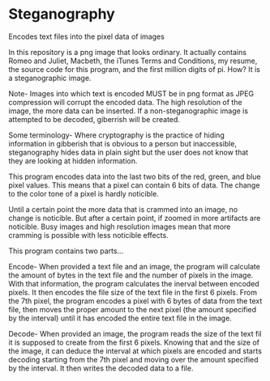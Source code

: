# Steganography
Encodes text files into the pixel data of images

In this repository is a png image that looks ordinary. It actually contains Romeo and Juliet, Macbeth, the iTunes Terms and Conditions, my resume, the source code for this program, and the first million digits of pi.
How? It is a steganographic image.

Note-
Images into which text is encoded MUST be in png format as JPEG compression will corrupt the encoded data.
The high resolution of the image, the more data can be inserted.
If a non-steganographic image is attempted to be decoded, giberrish will be created.

Some terminology-
Where cryptography is the practice of hiding information in gibberish that is obvious to a person but inaccessible, steganography hides data in plain sight but the user does not know that they are looking at hidden information. 

This program encodes data into the last two bits of the red, green, and blue pixel values. This means that a pixel can contain 6 bits of data. The change to the color tone of a pixel is hardly noticible. 

Until a certain point the more data that is crammed into an image, no change is noticible. But after a certain point, if zoomed in more artifacts are noticible. Busy images and high resolution images mean that more cramming is possible with less noticible effects.


This program contains two parts...

Encode-
When provided a text file and an image, the program will calculate the amount of bytes in the text file and the number of pixels in the image. With that information, the program calculates the inerval between encoded pixels. It then encodes the file size of the text file in the first 6 pixels. From the 7th pixel, the program encodes a pixel with 6 bytes of data from the text file, then moves the proper amount to the next pixel (the amount specified by the interval) until it has encoded the entire text file in the image.

Decode-
When provided an image, the program reads the size of the text fil it is supposed to create from the first 6 pixels. Knowing that and the size of the image, it can deduce the interval at which pixels are encoded and starts decoding starting from the 7th pixel and moving over the amount specified by the interval. It then writes the decoded data to a file.
